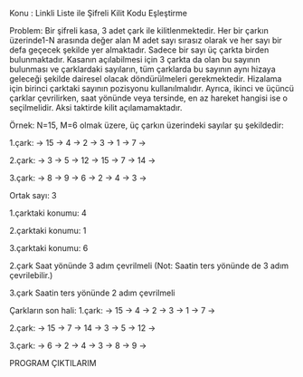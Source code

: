 Konu : Linkli Liste ile Şifreli Kilit Kodu Eşleştirme

Problem: Bir şifreli kasa, 3 adet çark ile kilitlenmektedir. Her bir çarkın üzerinde1-N arasında değer
alan M adet sayı sırasız olarak ve her sayı bir defa geçecek şekilde yer almaktadır. Sadece bir sayı üç
çarkta birden bulunmaktadır. Kasanın açılabilmesi için 3 çarkta da olan bu sayının bulunması ve
çarklardaki sayıların, tüm çarklarda bu sayının aynı hizaya geleceği şekilde dairesel olacak
döndürülmeleri gerekmektedir. Hizalama için birinci çarktaki sayının pozisyonu kullanılmalıdır. Ayrıca,
ikinci ve üçüncü çarklar çevrilirken, saat yönünde veya tersinde, en az hareket hangisi ise o
seçilmelidir. Aksi taktirde kilit açılamamaktadır.

Örnek:
N=15, M=6 olmak üzere, üç çarkın üzerindeki sayılar şu şekildedir:

1.çark: -> 15 -> 4 -> 2  -> 3  -> 1 -> 7  ->

2.çark: -> 3  -> 5 -> 12 -> 15 -> 7 -> 14 ->

3.çark: -> 8  -> 9 -> 6  -> 2  -> 4 -> 3  ->

Ortak sayı: 3

1.çarktaki konumu: 4

2.çarktaki konumu: 1

3.çarktaki konumu: 6


2.çark Saat yönünde 3 adım çevrilmeli (Not: Saatin ters yönünde de 3 adım çevrilebilir.)

3.çark Saatin ters yönünde 2 adım çevrilmeli


Çarkların son hali:
1.çark: -> 15 -> 4 -> 2  -> 3 -> 1 -> 7  ->

2.çark: -> 15 -> 7 -> 14 -> 3 -> 5 -> 12 ->

3.çark: -> 6  -> 2 -> 4  -> 3 -> 8 -> 9  ->

PROGRAM ÇIKTILARIM

